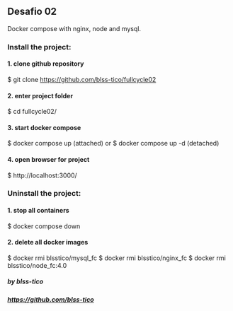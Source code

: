 ## Desafio 02

Docker compose with nginx, node and mysql.  

### Install the project:

#### 1. clone github repository
$ git clone https://github.com/blss-tico/fullcycle02

#### 2. enter project folder
$ cd fullcycle02/

#### 3. start docker compose
$ docker compose up (attached) or $ docker compose up -d (detached)
 
#### 4. open browser for project
$ http://localhost:3000/  

### Uninstall the project:

#### 1. stop all containers
$ docker compose down

#### 2. delete all docker images
$ docker rmi blsstico/mysql_fc
$ docker rmi blsstico/nginx_fc
$ docker rmi blsstico/node_fc:4.0

##### by **blss-tico**
##### https://github.com/blss-tico
